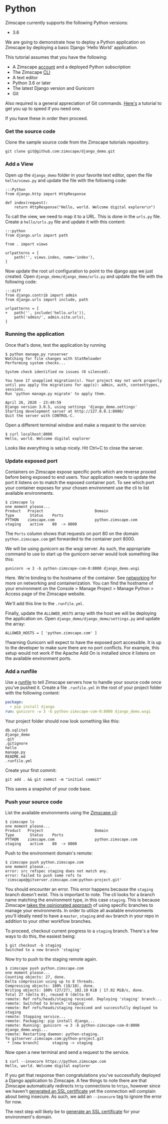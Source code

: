 # Python

Zimscape currently supports the following Python versions:

- 3.6

We are going to demonstrate how to deploy a Python application on Zimscape by deploying a basic Django
'Hello World' application.

This tutorial assumes that you have the following:

- A Zimscape [account](https://zimscape.com/register) and a deployed Python subscription
- The Zimscape [CLI](../cli.md)
- A text editor
- Python 3.6 or later
- The latest Django version and Gunicorn
- Git

Also required is a general appreciation of Git commands. [Here's](https://git-scm.com/book/en/v2) a tutorial
to get you up to speed if you need one.

If you have these in order then proceed.

### Get the source code

Clone the sample source code from the Zimscape tutorials repository.

```
git clone git@github.com:zimscape/django_demo.git
```

### Add a View

Open up the `django_demo` folder in your favorite text editor, open the file 
`hello/views.py` and update the file with the following code:

    :::Python
    from django.http import HttpResponse
    
    def index(request):
        return HttpResponse("Hello, world. Welcome digital explorer\n")

To call the view, we need to map it to a URL. This is done in the `urls.py` file. Create a `hello/urls.py`
file and update it with this content:

    :::python
    from django.urls import path
    
    from . import views
    
    urlpatterns = [
        path('', views.index, name='index'),
    ]
    
Now update the root url configuration to point to the django app we just created. Open 
`django_demo/django_demo/urls.py` and update the file with the following code:

    :::diff
    from django.contrib import admin
    from django.urls import include, path
    
    urlpatterns = [
    +   path('', include('hello.urls')),
        path('admin/', admin.site.urls),
    ]

### Running the application

Once that's done, test the application by running

```
$ python manage.py runserver
Watching for file changes with StatReloader
Performing system checks...

System check identified no issues (0 silenced).

You have 17 unapplied migration(s). Your project may not work properly until you apply the migrations for app(s): admin, auth, contenttypes, sessions.
Run 'python manage.py migrate' to apply them.

April 26, 2020 - 23:49:59
Django version 3.0.5, using settings 'django_demo.settings'
Starting development server at http://127.0.0.1:8000/
Quit the server with CONTROL-C.
```

Open a different terminal window and make a request to the service:

```
$ curl localhost:8000
Hello, world. Welcome digital explorer
```

Looks like everything is setup nicely. Hit Ctrl+C to close the server.


### Update exposed port

Containers on Zimscape expose specific ports which are reverse proxied before being exposed to end users. Your
application needs to update the port it listens on to match the exposed container port. To see which port
your container exposes for your chosen environment use the cli to list available environments.

```
$ zimscape ls
one moment please...
Product   Project                       Domain                        Type       Status    Ports       
PYTHON    zimscape.com                  python.zimscape.com           staging    active    80  -> 8000 
```

The `Ports` column shows that requests on port 80 on the domain `python.zimscape.com` get 
forwarded to the container port 8000. 

We will be using gunicorn as the wsgi server. As such, the appropriate command to use to start up the 
gunicorn server would look something like this:

```
gunicorn -w 3 -b python-zimscape-com-0:8000 django_demo.wsgi
```

Here. We're binding to the hostname of the container. See [networking](../architecture/networking.md) 
for more on networking and containerization. You can find the hostname of your environment on the 
Console > Manage Project > Manage Python > Access page of the Zimscape website.

We'll add this line to the `.runfile.yml`.

Finally, update the `ALLOWED_HOSTS` array with the host we will be deploying the application on. Open
`django_demo/django_demo/settings.py` and update the array:

```
ALLOWED_HOSTS = [ 'python.zimscape.com' ]
```

!!!warning
    Gunicorn will expect to have the exposed port accessible. It is up to the developer to make sure
    there are no port conflicts. For example, this setup would not work if the Apache Add On is installed
    since it listens on the available environment ports.

### Add a runfile

Use a [runfile](../cd.md#runfile) to tell Zimscape servers how to handle your source code once you've pushed
it. Create a file `.runfile.yml` in the root of your project folder with the following content:

```yaml
package:
  - pip install django
run: gunicorn -w 3 -b python-zimscape-com-0:8000 django_demo.wsgi
```

Your project folder should now look something like this:

```
db.sqlite3
django_demo
.git
.gitignore
hello
manage.py
README.md
.runfile.yml
```

Create your first commit:

```
git add . && git commit -m "initial commit"
```

This saves a snapshot of your code base.

### Push your source code

List the available environments using the [Zimscape cli](../cli.md):

```
$ zimscape ls
one moment please...
Product   Project                       Domain                        Type       Status    Ports       
PYTHON    zimscape.com                  python.zimscape.com           staging    active    80  -> 8000 
```

Push to the environment domain's remote:

```
$ zimscape push python.zimscape.com
one moment please...
error: src refspec staging does not match any.
error: failed to push some refs to 'zimscape@gitserver.zimscape.com:python-project.git'
```

You should encounter an error. This error happens because the `staging` branch doesn't exist.
This is important to note. The cli looks for a branch name matching the environment type, in this case `staging`.
This is because Zimscape [takes the opinionated approach](../architecture/environments.md) of using specific 
branches to manage your environments. In order to 
utilize all available environments you'll ideally need to have a `master`, `staging` and `dev` branch in your
repo in addition to your other workflow branches.

To proceed, checkout current progress to a `staging` branch. There's a few ways to do this, the easiest being:

```
$ git checkout -b staging
Switched to a new branch 'staging'
```

Now try to push to the staging remote again.

```
$ zimscape push python.zimscape.com
one moment please...
Counting objects: 27, done.
Delta compression using up to 8 threads.
Compressing objects: 100% (18/18), done.
Writing objects: 100% (27/27), 102.10 KiB | 17.02 MiB/s, done.
Total 27 (delta 0), reused 0 (delta 0)
remote: Ref refs/heads/staging received. Deploying 'staging' branch...
remote: Switched to branch 'staging'
remote: Ref refs/heads/staging received and successfully deployed to staging
remote: Stopping service...
remote: Packaging: pip install django...
remote: Running: gunicorn -w 3 -b python-zimscape-com-0:8000 django_demo.wsgi...
remote: Restarting daemon: python-staging.
To gitserver.zimscape.com:python-project.git
 * [new branch]      staging -> staging
```

Now open a new terminal and send a request to the service.

```
$ curl --insecure https://python.zimscape.com
Hello, world. Welcome digital explorer
```

If you get that response then congratulations you've successfully deployed a Django application to Zimscape.
A few things to note there are that Zimscape automatically redirects `http` connections to `https`, however
since we haven't [generated an SSL certificate](../console.md) yet the connection will complain about
being insecure. As such, we add an `--insecure` tag to ignore the error for now.

The next step will likely be to [generate an SSL certificate](../console.md) for your environment's domain.
